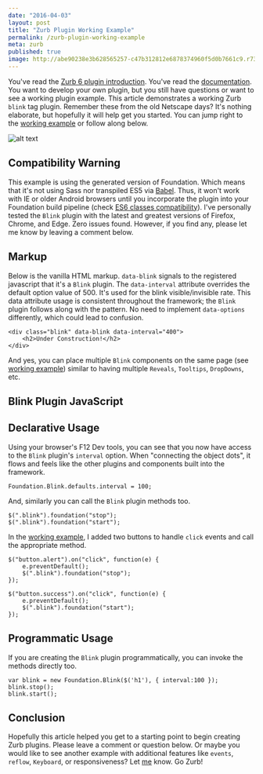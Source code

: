 ```yaml
---
date: "2016-04-03"
layout: post
title: "Zurb Plugin Working Example"
permalink: /zurb-plugin-working-example
meta: zurb
published: true
image: http://abe90238e3b628565257-c47b312812e6878374960f5d0b7661c9.r73.cf1.rackcdn.com/foundation-dude-blue.png
---
```

You've read the [Zurb 6 plugin introduction](/zurb-foundation-6-plugins/).  You've read the [documentation](http://foundation.zurb.com/sites/docs/).  You want to develop your own plugin, but you still have questions or want to see a working plugin example.  This article demonstrates a working Zurb `blink` tag plugin.  Remember these from the old Netscape days?  It's nothing elaborate, but hopefully it will help get you started.  You can jump right to the [working example](/zurb-6/plugin-blink.html) or follow along below.

![alt text](http://abe90238e3b628565257-c47b312812e6878374960f5d0b7661c9.r73.cf1.rackcdn.com/foundation-dude-blue.png "Zurb Plugin Working Example")

## Compatibility Warning
This example is using the generated version of Foundation.  Which means that it's not using Sass nor transpiled ES5 via [Babel](https://babeljs.io/).  Thus, it won't work with IE or older Android browsers until you incorporate the plugin into your Foundation build pipeline (check [ES6 classes compatibility](http://caniuse.com/#feat=es6-class)).  I've personally tested the `Blink` plugin with the latest and greatest versions of Firefox, Chrome, and Edge.  Zero issues found.  However, if you find any, please let me know by leaving a comment below.

## Markup
Below is the vanilla HTML markup.  `data-blink` signals to the registered javascript that it's a `Blink` plugin.  The `data-interval` attribute overrides the default option value of 500.  It's used for the blink visible/invisible rate.  This data attribute usage is consistent throughout the framework; the `Blink` plugin follows along with the pattern.  No need to implement `data-options` differently, which could lead to confusion.

    <div class="blink" data-blink data-interval="400">
        <h2>Under Construction!</h2>
    </div>

And yes, you can place multiple `Blink` components on the same page (see [working example](/zurb-6/plugin-blink.html)) similar to having multiple `Reveals`, `Tooltips`, `DropDowns`, etc.

## Blink Plugin JavaScript

<script src="https://gist.github.com/dragthor/3b47221fabbca0e04f1a4df8802e91a5.js"></script>

## Declarative Usage
Using your browser's F12 Dev tools, you can see that you now have access to the `Blink` plugin's `interval` option.  When "connecting the object dots", it flows and feels like the other plugins and components built into the framework.

    Foundation.Blink.defaults.interval = 100;

And, similarly you can call the `Blink` plugin methods too.

    $(".blink").foundation("stop");
    $(".blink").foundation("start");

In the [working example](/zurb-6/plugin-blink.html), I added two buttons to handle `click` events and call the appropriate method.

    $("button.alert").on("click", function(e) {
        e.preventDefault();
        $(".blink").foundation("stop");
    });

    $("button.success").on("click", function(e) {
        e.preventDefault();
        $(".blink").foundation("start");
    });

## Programmatic Usage
If you are creating the `Blink` plugin programmatically, you can invoke the methods directly too.

    var blink = new Foundation.Blink($('h1'), { interval:100 });
    blink.stop();
    blink.start();

## Conclusion
Hopefully this article helped you get to a starting point to begin creating Zurb plugins.  Please leave a comment or question below.  Or maybe you would like to see another example with additional features like `events`, `reflow`, `Keyboard`, or responsiveness?  Let [me](/about/) know.  Go Zurb!
